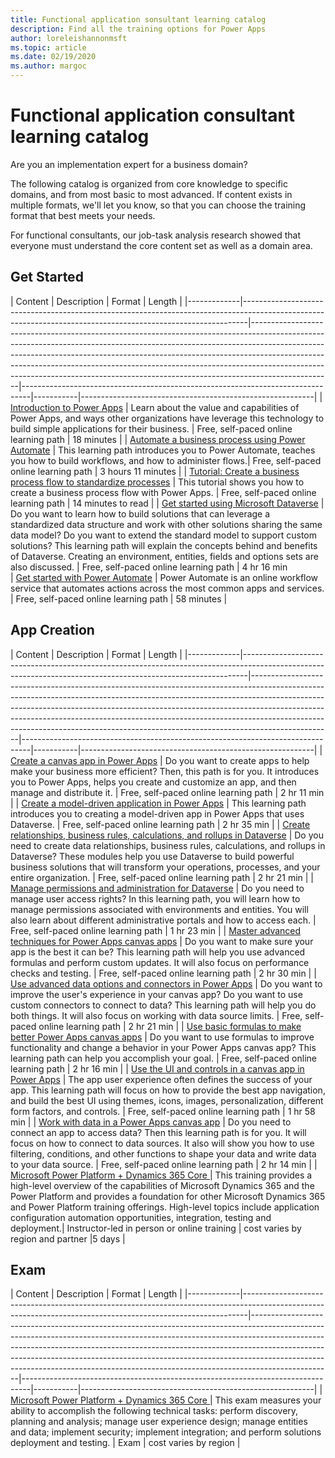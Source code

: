 ```yaml
---
title: Functional application sonsultant learning catalog
description: Find all the training options for Power Apps
author: loreleishannonmsft
ms.topic: article
ms.date: 02/19/2020
ms.author: margoc
---
```


# Functional application consultant learning catalog

Are you an implementation expert for a business domain? 

The following catalog is organized from core knowledge to specific domains, and from most basic to most advanced. If content exists in multiple formats, we'll let you know, so that you can choose the training format that best meets your needs.

For functional consultants, our job-task analysis research showed that everyone must understand the core content set as well as a domain area. 

## Get Started<a name="get-started"></a>
| Content  | Description  | Format   | Length    | 
|-------------|-------------------------------------------------------------------------------------------------------------------------------------------------------------|--------------------------------------------------------------------------------------------------------------------------------------------------------------------------------------------------------------------------------------------------------------------------------------------------------------------------------------------------------------------------------------------------------------------------|--------------------------------------------------------------------------------|-----------|----------------------------------------------------------|
| [Introduction to Power Apps](https://docs.microsoft.com/learn/modules/introduction-power-apps/)                                              | Learn about the value and capabilities of Power Apps, and ways other organizations have leverage this technology to build simple applications for their business.  | Free, self-paced online learning path | 18 minutes         | 
| [Automate a business process using Power Automate](https://docs.microsoft.com/learn/paths/automate-process-power-automate/)                 | This learning path introduces you to Power Automate, teaches you how to build workflows, and how to administer flows.| Free, self-paced online learning path | 3 hours 11 minutes | 
| [Tutorial: Create a business process flow to standardize processes](https://docs.microsoft.com/power-automate/create-business-process-flow) | This tutorial shows you how to create a business process flow with Power Apps.  | Free, self-paced online learning path | 14 minutes to read | 
| [Get started using Microsoft Dataverse](https://docs.microsoft.com/learn/paths/get-started-cds/)                                            | Do you want to learn how to build solutions that can leverage a standardized data structure and work with other solutions sharing the same data model? Do you want to extend the standard model to support custom solutions? This learning path will explain the concepts behind and benefits of Dataverse. Creating an environment, entities, fields and options sets are also discussed. | Free, self-paced online learning path | 4 hr 16 min       
| [Get started with Power Automate](https://docs.microsoft.com/learn/modules/get-started-flows/)                                              | Power Automate is an online workflow service that automates actions across the most common apps and services.        | Free, self-paced online learning path | 58 minutes         | 
## App Creation<a name="app-creation"></a>
| Content  | Description  | Format   | Length    | 
|-------------|-------------------------------------------------------------------------------------------------------------------------------------------------------------|--------------------------------------------------------------------------------------------------------------------------------------------------------------------------------------------------------------------------------------------------------------------------------------------------------------------------------------------------------------------------------------------------------------------------|--------------------------------------------------------------------------------|-----------|----------------------------------------------------------|
| [Create a canvas app in Power Apps](https://docs.microsoft.com/learn/paths/create-powerapps/)                                                                              | Do you want to create apps to help make your business more efficient? Then, this path is for you. It introduces you to Power Apps, helps you create and customize an app, and then manage and distribute it.                                                                  | Free, self-paced online learning path | 2 hr 11 min |
| [Create a model-driven application in Power Apps](https://docs.microsoft.com/learn/paths/create-app-models-business-processes/)                                            | This learning path introduces you to creating a model-driven app in Power Apps that uses Dataverse.                                                                                                                                                                 | Free, self-paced online learning path | 2 hr 35 min |
| [Create relationships, business rules, calculations, and rollups in Dataverse](https://docs.microsoft.com/learn/paths/create-relationships-common-data-service/) | Do you need to create data relationships, business rules, calculations, and rollups in Dataverse? These modules help you use Dataverse to build powerful business solutions that will transform your operations, processes, and your entire organization. | Free, self-paced online learning path | 2 hr 21 min |
| [Manage permissions and administration for Dataverse](https://docs.microsoft.com/learn/paths/manage-permissions-administration-common-data-service/)             | Do you need to manage user access rights? In this learning path, you will learn how to manage permissions associated with environments and entities. You will also learn about different administrative portals and how to access each.                                       | Free, self-paced online learning path | 1 hr 23 min |
| [Master advanced techniques for Power Apps canvas apps](https://docs.microsoft.com/learn/paths/understand-advanced-topics/)                                                | Do you want to make sure your app is the best it can be? This learning path will help you use advanced formulas and perform custom updates. It will also focus on performance checks and testing.                                                                             | Free, self-paced online learning path | 2 hr 30 min |
| [Use advanced data options and connectors in Power Apps](https://docs.microsoft.com/learn/paths/advanced-data-options-and-connectors/)                                     | Do you want to improve the user's experience in your canvas app? Do you want to use custom connectors to connect to data? This learning path will help you do both things. It will also focus on working with data source limits.                                             | Free, self-paced online learning path | 2 hr 21 min |
| [Use basic formulas to make better Power Apps canvas apps](https://docs.microsoft.com/learn/paths/use-basic-formulas-powerapps-canvas-app/)                                | Do you want to use formulas to improve functionality and change a behavior in your Power Apps canvas app? This learning path can help you accomplish your goal.                                                                                                               | Free, self-paced online learning path | 2 hr 16 min |
| [Use the UI and controls in a canvas app in Power Apps](https://docs.microsoft.com/learn/paths/ui-controls-canvas-app-powerapps/)                                          | The app user experience often defines the success of your app. This learning path will focus on how to provide the best app navigation, and build the best UI using themes, icons, images, personalization, different form factors, and controls.                             | Free, self-paced online learning path | 1 hr 58 min |
| [Work with data in a Power Apps canvas app](https://docs.microsoft.com/learn/paths/work-with-data-in-a-canvas-app/)                                                        | Do you need to connect an app to access data? Then this learning path is for you. It will focus on how to connect to data sources. It also will show you how to use filtering, conditions, and other functions to shape your data and write data to your data source.         | Free, self-paced online learning path | 2 hr 14 min |
| [Microsoft Power Platform + Dynamics 365 Core ](https://docs.microsoft.com/learn/certifications/courses/mb-200t00) |	This training provides a high-level overview of the capabilities of Microsoft Dynamics 365 and the Power Platform and provides a foundation for other Microsoft Dynamics 365 and Power Platform training offerings. High-level topics include application configuration  automation opportunities, integration, testing and deployment.|	Instructor-led in person or online training | cost varies by region and partner	|5 days |

## Exam<a name="exam"></a>
| Content  | Description  | Format   | Length    | 
|-------------|-------------------------------------------------------------------------------------------------------------------------------------------------------------|--------------------------------------------------------------------------------------------------------------------------------------------------------------------------------------------------------------------------------------------------------------------------------------------------------------------------------------------------------------------------------------------------------------------------|--------------------------------------------------------------------------------|-----------|----------------------------------------------------------|
| [Microsoft Power Platform + Dynamics 365 Core ](https://docs.microsoft.com/learn/certifications/exams/mb-200?wt.mc_id=learningredirect_certs-web-wwl)|	This exam measures your ability to accomplish the following technical tasks: perform discovery, planning and analysis; manage user experience design; manage entities and data; implement security; implement integration; and perform solutions deployment and testing. |	Exam | cost varies by region |
